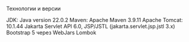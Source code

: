 Технологии и версии

JDK: Java version 22.0.2
Maven: Apache Maven 3.9.11
Apache Tomcat: 10.1.44
Jakarta Servlet API 6.0, JSP/JSTL (jakarta.servlet.jsp.jstl 3.x)
Bootstrap 5 через WebJars
Lombok